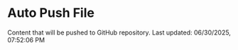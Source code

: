 # Auto Push File

Content that will be pushed to GitHub repository.
Last updated: 06/30/2025, 07:52:06 PM